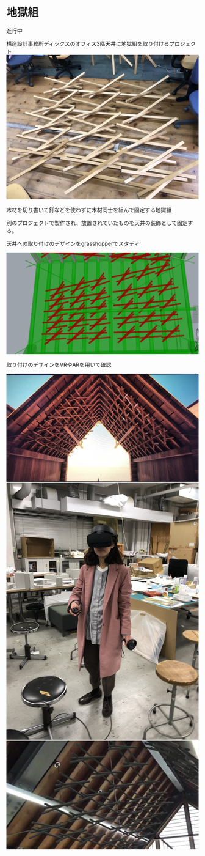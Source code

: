 # 地獄組
進行中

構造設計事務所ディックスのオフィス3階天井に地獄組を取り付けるプロジェクト
![zigokugumi](zigokugumi.jpg)

木材を切り書いて釘などを使わずに木材同士を組んで固定する地獄組 

別のプロジェクトで製作され、放置されていたものを天井の装飾として固定する。 

天井への取り付けのデザインをgrasshopperでスタディ

![gh](gh.PNG)

取り付けのデザインをVRやARを用いて確認

![twinmotion](twinmotion.png)
![VR](vr.jpg)
![AR](ar.jpg)
